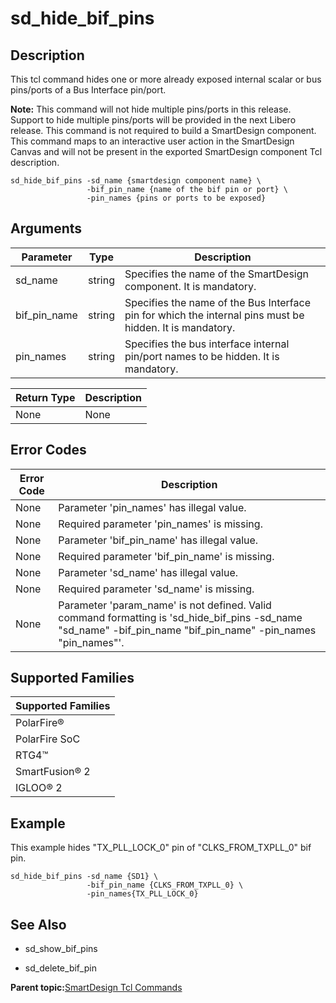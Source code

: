# sd\_hide\_bif\_pins

## Description

This tcl command hides one or more already exposed internal scalar or bus pins/ports of a Bus Interface pin/port.

**Note:** This command will not hide multiple pins/ports in this release. Support to hide multiple pins/ports will be provided in the next Libero release. This command is not required to build a SmartDesign component. This command maps to an interactive user action in the SmartDesign Canvas and will not be present in the exported SmartDesign component Tcl description.

```
sd_hide_bif_pins -sd_name {smartdesign component name} \
                 -bif_pin_name {name of the bif pin or port} \
                 -pin_names {pins or ports to be exposed}
```

## Arguments

|Parameter|Type|Description|
|---------|----|-----------|
|sd\_name|string|Specifies the name of the SmartDesign component. It is mandatory.|
|bif\_pin\_name|string|Specifies the name of the Bus Interface pin for which the internal pins must be hidden. It is mandatory.|
|pin\_names|string|Specifies the bus interface internal pin/port names to be hidden. It is mandatory.|

|Return Type|Description|
|-----------|-----------|
|None|None|

## Error Codes

|Error Code|Description|
|----------|-----------|
|None|Parameter 'pin\_names' has illegal value.|
|None|Required parameter 'pin\_names' is missing.|
|None|Parameter 'bif\_pin\_name' has illegal value.|
|None|Required parameter 'bif\_pin\_name' is missing.|
|None|Parameter 'sd\_name' has illegal value.|
|None|Required parameter 'sd\_name' is missing.|
|None|Parameter 'param\_name' is not defined. Valid command formatting is 'sd\_hide\_bif\_pins -sd\_name "sd\_name" -bif\_pin\_name "bif\_pin\_name" -pin\_names "pin\_names"'.|

## Supported Families

|Supported Families|
|------------------|
|PolarFire®|
|PolarFire SoC|
|RTG4™|
|SmartFusion® 2|
|IGLOO® 2|

## Example

This example hides "TX\_PLL\_LOCK\_0" pin of "CLKS\_FROM\_TXPLL\_0" bif pin.

```
sd_hide_bif_pins -sd_name {SD1} \
                 -bif_pin_name {CLKS_FROM_TXPLL_0} \
                 -pin_names{TX_PLL_LOCK_0}
```

## See Also

-   sd\_show\_bif\_pins

-   sd\_delete\_bif\_pin


**Parent topic:**[SmartDesign Tcl Commands](GUID-92BDB298-D736-4F37-87A0-3E5E1200BEE6.md)


